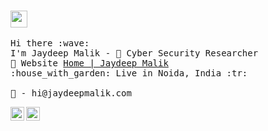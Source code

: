 <br>
<p>
  <img src="" width="27px">
  <br><br>
  <samp>
    Hi there :wave: <br>
    I'm Jaydeep Malik -  Cyber Security Researcher <br>
    💼 Website <a href="https://jaydeepmalik.com">Home | Jaydeep Malik</a> <br>
    :house_with_garden: Live in Noida, India :tr:
    <br><br>
    💌 - hi@jaydeepmalik.com
  </samp>
</p>

<p>
<a href="https://www.instagram.com/jaydeepmalik/">
<img align="left" alt="Jaydeep's Instagram" width="22px" src="https://cdn.jsdelivr.net/npm/simple-icons@v3/icons/instagram.svg" />
</a>
<a href="https://www.youtube.com/jaydeepmalik">
<img align="left" alt="Mustafa's Reddit" width="22px" src="https://cdn.jsdelivr.net/npm/simple-icons@v3/icons/youtube.svg" />
</a>
</p>

<br><br>

